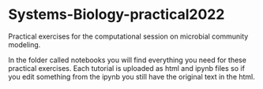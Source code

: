 # Systems-Biology-practical2022

Practical exercises for the computational session on microbial community modeling.

In the folder called notebooks you will find everything you need for these practical exercises. Each tutorial is uploaded as html and ipynb files so if you edit something from the ipynb you still have the original text in the html. 
